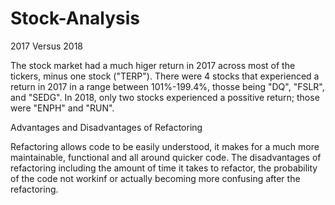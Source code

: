 # Stock-Analysis

2017 Versus 2018

The stock market had a much higer return in 2017 across most of the tickers, minus one stock ("TERP"). There were 4 stocks that experienced a return in 2017 in a range between 101%-199.4%, thosse being "DQ", "FSLR", and "SEDG". In 2018, only two stocks experienced a possitive return; those were "ENPH" and "RUN".


Advantages and Disadvantages of Refactoring

Refactoring allows code to be easily understood, it makes for a much more maintainable, functional and all around quicker code. The disadvantages of refactoring including the amount of time it takes to refactor, the probability of the code not workinf or actually becoming more confusing after the refactoring.
